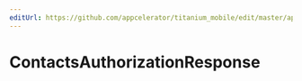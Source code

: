 ```yaml
---
editUrl: https://github.com/appcelerator/titanium_mobile/edit/master/apidoc/Titanium/Contacts/Contacts.yml
---
```

# ContactsAuthorizationResponse

<TypeHeader/>

<ApiDocs/>
